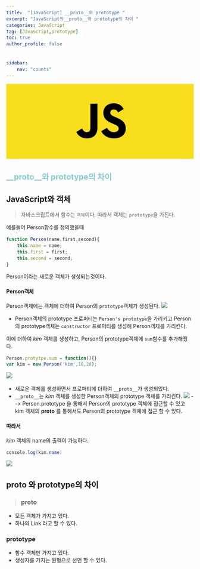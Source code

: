 ```yaml
---
title:  "[JavaScript] __proto__와 prototype "
excerpt: "JavaScript의__proto__와 prototype의 차이 "
categories: JavaScript
tag: [JavaScript,prototype]
toc: true
author_profile: false


sidebar:
    nav: "counts"
---
```



![](/assets/images/javascript.jpg)



## <span style='color:RGB(135, 203, 206)'>__proto__와 prototype의 차이

## JavaScript와 객체
> 자바스크립트에서 함수는 `객체`이다. 따라서 객체는 `prototype`을 가진다. 

예를들어 Person함수를 정의했을때
```javascript
function Person(name,first,second){
	this.name = name;
  	this.first = first;
  	this.second = second;
}
```
Person이라는 새로운 객체가 생성되는것이다.

#### Person객체
Person객체에는 객체에 더하여 Person의 `prototype`객체가 생성된다. 
![](https://velog.velcdn.com/images/jungo_0/post/f70bf859-7c8d-44ae-9a7d-f8c244bd496e/image.png)

- Person객체의 prototype 프로퍼티는 `Person's prototype`을 가리키고 Person의 prototype객체는 `constructor` 프로퍼티를 생성해 Person객체를 가리킨다.

이에 더하여 _kim_ 객체를 생성하고, Person의 prototype객체에 `sum`함수를 추가해줬다.

```javascript
Person.protytpe.sum = function(){}
var kim = new Person('kim',10,20);
```
![](https://velog.velcdn.com/images/jungo_0/post/c5f65049-d789-4c65-ad53-18c49a29f065/image.png)

- 새로운 객체를 생성하면서 프로퍼티에 더하여 `__proto__`가 생성되었다. 
- `__proto__`는 _kim_ 객체를 생성한 Person객체의 prototype 객체를 가리킨다.
![](https://velog.velcdn.com/images/jungo_0/post/40fb74f0-6613-4540-a358-fe1cd246bc0b/image.png)
--> Person.prototype 을 통해서 Person의 prototype 객체에 접근할 수 있고 kim 객체의 __proto__ 를 통해서도 Person의 prototype 객체에 접근 할 수 있다.
#### 따라서
_kim_ 객체의 name의 출력이 가능하다.

```java
console.log(kim.name)
```
![](https://velog.velcdn.com/images/jungo_0/post/e3dc03b6-afb1-4238-8978-1ad5f46df7cb/image.png)


## ____proto____ 와 prototype의 차이

> ### ____proto____
- 모든 객체가 가지고 있다.
- 하나의 Link 라고 할 수 있다.
### prototype
- 함수 객체만 가지고 있다.
- 생성자를 가지는 원형으로 선언 할 수 있다.

